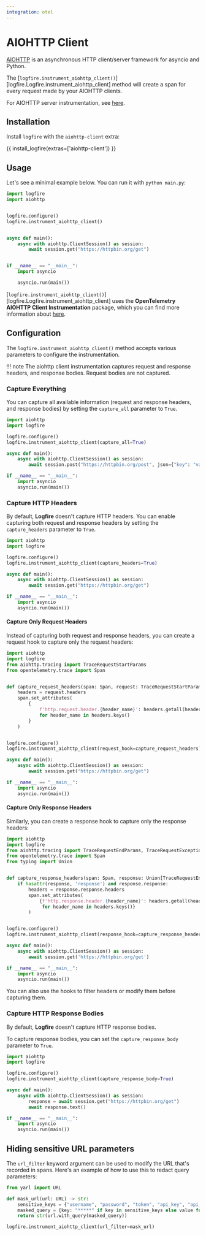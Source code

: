 ```yaml
---
integration: otel
---
```


# AIOHTTP Client

[AIOHTTP][aiohttp] is an asynchronous HTTP client/server framework for asyncio and Python.

The [`logfire.instrument_aiohttp_client()`][logfire.Logfire.instrument_aiohttp_client] method will create a span for every request made by your AIOHTTP clients.

For AIOHTTP server instrumentation, see [here](../web-frameworks/aiohttp.md).

## Installation

Install `logfire` with the `aiohttp-client` extra:

{{ install_logfire(extras=['aiohttp-client']) }}

## Usage

Let's see a minimal example below. You can run it with `python main.py`:

```py title="main.py"
import logfire
import aiohttp


logfire.configure()
logfire.instrument_aiohttp_client()


async def main():
    async with aiohttp.ClientSession() as session:
        await session.get("https://httpbin.org/get")


if __name__ == "__main__":
    import asyncio

    asyncio.run(main())
```

[`logfire.instrument_aiohttp_client()`][logfire.Logfire.instrument_aiohttp_client] uses the
**OpenTelemetry AIOHTTP Client Instrumentation** package,
which you can find more information about [here][opentelemetry-aiohttp].

## Configuration

The `logfire.instrument_aiohttp_client()` method accepts various parameters to configure the instrumentation.

!!! note
    The aiohttp client instrumentation captures request and response headers, and response bodies. Request bodies are not captured.

### Capture Everything

You can capture all available information (request and response headers, and response bodies) by setting the `capture_all` parameter to `True`.

```py
import aiohttp
import logfire

logfire.configure()
logfire.instrument_aiohttp_client(capture_all=True)

async def main():
    async with aiohttp.ClientSession() as session:
        await session.post("https://httpbin.org/post", json={"key": "value"})

if __name__ == "__main__":
    import asyncio
    asyncio.run(main())
```

### Capture HTTP Headers

By default, **Logfire** doesn't capture HTTP headers. You can enable capturing both request and response headers by setting the `capture_headers` parameter to `True`.

```py
import aiohttp
import logfire

logfire.configure()
logfire.instrument_aiohttp_client(capture_headers=True)

async def main():
    async with aiohttp.ClientSession() as session:
        await session.get("https://httpbin.org/get")

if __name__ == "__main__":
    import asyncio
    asyncio.run(main())
```

#### Capture Only Request Headers

Instead of capturing both request and response headers, you can create a request hook to capture only the request headers:

```py
import aiohttp
import logfire
from aiohttp.tracing import TraceRequestStartParams
from opentelemetry.trace import Span


def capture_request_headers(span: Span, request: TraceRequestStartParams):
    headers = request.headers
    span.set_attributes(
        {
            f'http.request.header.{header_name}': headers.getall(header_name)
            for header_name in headers.keys()
        }
    )


logfire.configure()
logfire.instrument_aiohttp_client(request_hook=capture_request_headers)

async def main():
    async with aiohttp.ClientSession() as session:
        await session.get("https://httpbin.org/get")

if __name__ == "__main__":
    import asyncio
    asyncio.run(main())
```

#### Capture Only Response Headers

Similarly, you can create a response hook to capture only the response headers:

```py
import aiohttp
import logfire
from aiohttp.tracing import TraceRequestEndParams, TraceRequestExceptionParams
from opentelemetry.trace import Span
from typing import Union


def capture_response_headers(span: Span, response: Union[TraceRequestEndParams, TraceRequestExceptionParams]):
    if hasattr(response, 'response') and response.response:
        headers = response.response.headers
        span.set_attributes(
            {f'http.response.header.{header_name}': headers.getall(header_name)
             for header_name in headers.keys()}
        )


logfire.configure()
logfire.instrument_aiohttp_client(response_hook=capture_response_headers)

async def main():
    async with aiohttp.ClientSession() as session:
        await session.get('https://httpbin.org/get')

if __name__ == "__main__":
    import asyncio
    asyncio.run(main())
```

You can also use the hooks to filter headers or modify them before capturing them.

### Capture HTTP Response Bodies

By default, **Logfire** doesn't capture HTTP response bodies.

To capture response bodies, you can set the `capture_response_body` parameter to `True`.

```py
import aiohttp
import logfire

logfire.configure()
logfire.instrument_aiohttp_client(capture_response_body=True)

async def main():
    async with aiohttp.ClientSession() as session:
        response = await session.get("https://httpbin.org/get")
        await response.text()

if __name__ == "__main__":
    import asyncio
    asyncio.run(main())
```

## Hiding sensitive URL parameters

The `url_filter` keyword argument can be used to modify the URL that's recorded in spans. Here's an example of how to use this to redact query parameters:

```python
from yarl import URL

def mask_url(url: URL) -> str:
    sensitive_keys = {"username", "password", "token", "api_key", "api_secret", "apikey"}
    masked_query = {key: "*****" if key in sensitive_keys else value for key, value in url.query.items()}
    return str(url.with_query(masked_query))

logfire.instrument_aiohttp_client(url_filter=mask_url)
```

[aiohttp]: https://docs.aiohttp.org/en/stable/
[opentelemetry-aiohttp]: https://opentelemetry-python-contrib.readthedocs.io/en/latest/instrumentation/aiohttp_client/aiohttp_client.html
